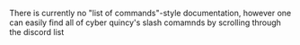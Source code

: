 There is currently no "list of commands"-style documentation, however one can easily find all of cyber quincy's slash comamnds by scrolling through the discord list